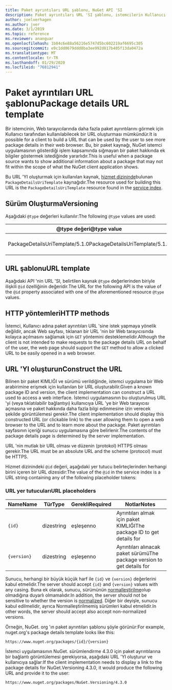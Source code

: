 ```yaml
---
title: Paket ayrıntıları URL şablonu, NuGet API 'SI
description: Paket ayrıntıları URL 'SI şablonu, istemcilerin Kullanıcı arabiriminde daha fazla paket ayrıntılarına görüntülenmesini sağlar
author: joelverhagen
ms.author: jver
ms.date: 3/1/2019
ms.topic: reference
ms.reviewer: ananguar
ms.openlocfilehash: 1b84c6e88a56216e5747d5bc602219af6695c305
ms.sourcegitcommit: e9c1dd0679ddd8ba3ee992d817b405f13da0472a
ms.translationtype: MT
ms.contentlocale: tr-TR
ms.lasthandoff: 01/29/2020
ms.locfileid: "76812941"
---
```

# <a name="package-details-url-template"></a><span data-ttu-id="fd582-103">Paket ayrıntıları URL şablonu</span><span class="sxs-lookup"><span data-stu-id="fd582-103">Package details URL template</span></span>

<span data-ttu-id="fd582-104">Bir istemcinin, Web tarayıcılarında daha fazla paket ayrıntılarını görmek için Kullanıcı tarafından kullanılabilecek bir URL oluşturması mümkündür.</span><span class="sxs-lookup"><span data-stu-id="fd582-104">It is possible for a client to build a URL that can be used by the user to see more package details in their web browser.</span></span> <span data-ttu-id="fd582-105">Bu, bir paket kaynağı, NuGet istemci uygulamasının gösterdiği işlem kapsamında sığmayan bir paket hakkında ek bilgiler göstermek istediğinde yararlıdır.</span><span class="sxs-lookup"><span data-stu-id="fd582-105">This is useful when a package source wants to show additional information about a package that may not fit within the scope of what the NuGet client application shows.</span></span>

<span data-ttu-id="fd582-106">Bu URL 'YI oluşturmak için kullanılan kaynak, [hizmet dizininde](service-index.md)bulunan `PackageDetailsUriTemplate` kaynağıdır.</span><span class="sxs-lookup"><span data-stu-id="fd582-106">The resource used for building this URL is the `PackageDetailsUriTemplate` resource found in the [service index](service-index.md).</span></span>

## <a name="versioning"></a><span data-ttu-id="fd582-107">Sürüm Oluşturma</span><span class="sxs-lookup"><span data-stu-id="fd582-107">Versioning</span></span>

<span data-ttu-id="fd582-108">Aşağıdaki `@type` değerleri kullanılır:</span><span class="sxs-lookup"><span data-stu-id="fd582-108">The following `@type` values are used:</span></span>

<span data-ttu-id="fd582-109">@type değeri</span><span class="sxs-lookup"><span data-stu-id="fd582-109">@type value</span></span>                     | <span data-ttu-id="fd582-110">Notlar</span><span class="sxs-lookup"><span data-stu-id="fd582-110">Notes</span></span>
------------------------------- | -----
<span data-ttu-id="fd582-111">PackageDetailsUriTemplate/5.1.0</span><span class="sxs-lookup"><span data-stu-id="fd582-111">PackageDetailsUriTemplate/5.1.0</span></span> | <span data-ttu-id="fd582-112">İlk yayın</span><span class="sxs-lookup"><span data-stu-id="fd582-112">The initial release</span></span>

## <a name="url-template"></a><span data-ttu-id="fd582-113">URL şablonu</span><span class="sxs-lookup"><span data-stu-id="fd582-113">URL template</span></span>

<span data-ttu-id="fd582-114">Aşağıdaki API 'nin URL 'SI, belirtilen kaynak `@type` değerlerinden biriyle ilişkili `@id` özelliğinin değeridir.</span><span class="sxs-lookup"><span data-stu-id="fd582-114">The URL for the following API is the value of the `@id` property associated with one of the aforementioned resource `@type` values.</span></span>

## <a name="http-methods"></a><span data-ttu-id="fd582-115">HTTP yöntemleri</span><span class="sxs-lookup"><span data-stu-id="fd582-115">HTTP methods</span></span>

<span data-ttu-id="fd582-116">İstemci, Kullanıcı adına paket ayrıntıları URL 'sine istek yapmaya yönelik değildir, ancak Web sayfası, tıklanan bir URL 'nin bir Web tarayıcısında kolayca açılmasını sağlamak için `GET` yöntemini desteklemelidir.</span><span class="sxs-lookup"><span data-stu-id="fd582-116">Although the client is not intended to make requests to the package details URL on behalf of the user, the web page should support the `GET` method to allow a clicked URL to be easily opened in a web browser.</span></span>

## <a name="construct-the-url"></a><span data-ttu-id="fd582-117">URL 'YI oluşturun</span><span class="sxs-lookup"><span data-stu-id="fd582-117">Construct the URL</span></span>

<span data-ttu-id="fd582-118">Bilinen bir paket KIMLIĞI ve sürümü verildiğinde, istemci uygulama bir Web arabirimine erişmek için kullanılan bir URL oluşturabilir.</span><span class="sxs-lookup"><span data-stu-id="fd582-118">Given a known package ID and version, the client implementation can construct a URL used to access a web interface.</span></span> <span data-ttu-id="fd582-119">İstemci uygulamasının bu oluşturulmuş URL 'yi (veya tıklatılabilir bağlantıyı) kullanıcıya URL 'ye bir Web tarayıcısı açmasına ve paket hakkında daha fazla bilgi edinmesine izin verecek şekilde görüntülemesi gerekir.</span><span class="sxs-lookup"><span data-stu-id="fd582-119">The client implementation should display this constructed URL (or clickable link) to the user allowing them to open a web browser to the URL and to learn more about the package.</span></span> <span data-ttu-id="fd582-120">Paket ayrıntıları sayfasının içeriği sunucu uygulamasına göre belirlenir.</span><span class="sxs-lookup"><span data-stu-id="fd582-120">The contents of the package details page is determined by the server implementation.</span></span>

<span data-ttu-id="fd582-121">URL 'nin mutlak bir URL olması ve düzenin (protokol) HTTPS olması gerekir.</span><span class="sxs-lookup"><span data-stu-id="fd582-121">The URL must be an absolute URL and the scheme (protocol) must be HTTPS.</span></span>

<span data-ttu-id="fd582-122">Hizmet dizinindeki `@id` değeri, aşağıdaki yer tutucu belirteçlerinden herhangi birini içeren bir URL dizesidir:</span><span class="sxs-lookup"><span data-stu-id="fd582-122">The value of the `@id` in the service index is a URL string containing any of the following placeholder tokens:</span></span>

### <a name="url-placeholders"></a><span data-ttu-id="fd582-123">URL yer tutucuları</span><span class="sxs-lookup"><span data-stu-id="fd582-123">URL placeholders</span></span>

<span data-ttu-id="fd582-124">Name</span><span class="sxs-lookup"><span data-stu-id="fd582-124">Name</span></span>        | <span data-ttu-id="fd582-125">Tür</span><span class="sxs-lookup"><span data-stu-id="fd582-125">Type</span></span>    | <span data-ttu-id="fd582-126">Gerekli</span><span class="sxs-lookup"><span data-stu-id="fd582-126">Required</span></span> | <span data-ttu-id="fd582-127">Notlar</span><span class="sxs-lookup"><span data-stu-id="fd582-127">Notes</span></span>
----------- | ------- | -------- | -----
`{id}`      | <span data-ttu-id="fd582-128">dize</span><span class="sxs-lookup"><span data-stu-id="fd582-128">string</span></span>  | <span data-ttu-id="fd582-129">eşleşen</span><span class="sxs-lookup"><span data-stu-id="fd582-129">no</span></span>       | <span data-ttu-id="fd582-130">Ayrıntıları almak için paket KIMLIĞI</span><span class="sxs-lookup"><span data-stu-id="fd582-130">The package ID to get details for</span></span>
`{version}` | <span data-ttu-id="fd582-131">dize</span><span class="sxs-lookup"><span data-stu-id="fd582-131">string</span></span>  | <span data-ttu-id="fd582-132">eşleşen</span><span class="sxs-lookup"><span data-stu-id="fd582-132">no</span></span>       | <span data-ttu-id="fd582-133">Ayrıntıları alınacak paket sürümü</span><span class="sxs-lookup"><span data-stu-id="fd582-133">The package version to get details for</span></span>

<span data-ttu-id="fd582-134">Sunucu, herhangi bir büyük küçük harf ile `{id}` ve `{version}` değerlerini kabul etmelidir.</span><span class="sxs-lookup"><span data-stu-id="fd582-134">The server should accept `{id}` and `{version}` values with any casing.</span></span> <span data-ttu-id="fd582-135">Buna ek olarak, sunucu, sürümünün [normalleştirilme](../concepts/package-versioning.md#normalized-version-numbers)olup olmadığına duyarlı olmamalıdır.</span><span class="sxs-lookup"><span data-stu-id="fd582-135">In addition, the server should not be sensitive to whether the version is [normalized](../concepts/package-versioning.md#normalized-version-numbers).</span></span> <span data-ttu-id="fd582-136">Diğer bir deyişle, sunucu kabul edilmelidir, ayrıca Normalleştirilmemiş sürümleri kabul etmelidir.</span><span class="sxs-lookup"><span data-stu-id="fd582-136">In other words, the server should accept also accept non-normalized versions.</span></span>

<span data-ttu-id="fd582-137">Örneğin, NuGet. org 'ın paket ayrıntıları şablonu şöyle görünür:</span><span class="sxs-lookup"><span data-stu-id="fd582-137">For example, nuget.org's package details template looks like this:</span></span>

    https://www.nuget.org/packages/{id}/{version}

<span data-ttu-id="fd582-138">İstemci uygulamasının NuGet. sürümlendirme 4.3.0 için paket ayrıntılarına bir bağlantı görüntülemesi gerekiyorsa, aşağıdaki URL 'YI oluşturur ve kullanıcıya sağlar:</span><span class="sxs-lookup"><span data-stu-id="fd582-138">If the client implementation needs to display a link to the package details for NuGet.Versioning 4.3.0, it would produce the following URL and provide it to the user:</span></span>

    https://www.nuget.org/packages/NuGet.Versioning/4.3.0
